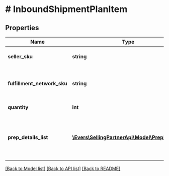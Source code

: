 # # InboundShipmentPlanItem

## Properties

Name | Type | Description | Notes
------------ | ------------- | ------------- | -------------
**seller_sku** | **string** | The seller SKU of the item. |
**fulfillment_network_sku** | **string** | Amazon&#39;s fulfillment network SKU of the item. |
**quantity** | **int** | The item quantity. |
**prep_details_list** | [**\Evers\SellingPartnerApi\Model\PrepDetails[]**](PrepDetails.md) | A list of preparation instructions and who is responsible for that preparation. | [optional]

[[Back to Model list]](../../README.md#models) [[Back to API list]](../../README.md#endpoints) [[Back to README]](../../README.md)
